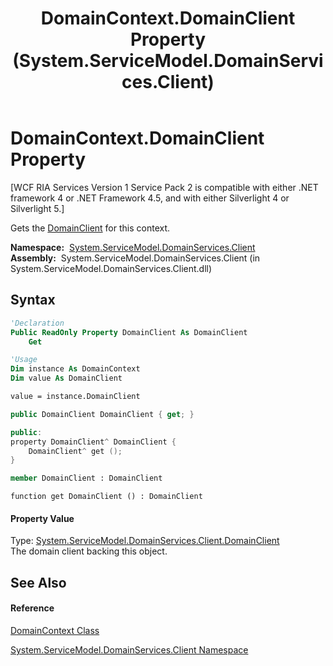 ﻿---
title: DomainContext.DomainClient Property  (System.ServiceModel.DomainServices.Client)
TOCTitle: DomainClient Property
ms:assetid: P:System.ServiceModel.DomainServices.Client.DomainContext.DomainClient
ms:mtpsurl: https://msdn.microsoft.com/en-us/library/system.servicemodel.domainservices.client.domaincontext.domainclient(v=VS.91)
ms:contentKeyID: 28754571
ms.date: 01/27/2012
mtps_version: v=VS.91
f1_keywords:
- System.ServiceModel.DomainServices.Client.DomainContext.DomainClient
- System.ServiceModel.DomainServices.Client.DomainContext.get_DomainClient
dev_langs:
- CSharp
- JScript
- VB
- FSharp
- c++
api_location:
- System.ServiceModel.DomainServices.Client.dll
api_name:
- System.ServiceModel.DomainServices.Client.DomainContext.DomainClient
- System.ServiceModel.DomainServices.Client.DomainContext.get_DomainClient
api_type:
- Managed
topic_type:
- apiref
- kbSyntax
product_family_name: VS
ROBOTS: INDEX,FOLLOW
---

# DomainContext.DomainClient Property

\[WCF RIA Services Version 1 Service Pack 2 is compatible with either .NET framework 4 or .NET Framework 4.5, and with either Silverlight 4 or Silverlight 5.\]

Gets the [DomainClient](ff422792\(v=vs.91\).md) for this context.

**Namespace:**  [System.ServiceModel.DomainServices.Client](ff422479\(v=vs.91\).md)  
**Assembly:**  System.ServiceModel.DomainServices.Client (in System.ServiceModel.DomainServices.Client.dll)

## Syntax

``` vb
'Declaration
Public ReadOnly Property DomainClient As DomainClient
    Get
```

``` vb
'Usage
Dim instance As DomainContext
Dim value As DomainClient

value = instance.DomainClient
```

``` csharp
public DomainClient DomainClient { get; }
```

``` c++
public:
property DomainClient^ DomainClient {
    DomainClient^ get ();
}
```

``` fsharp
member DomainClient : DomainClient
```

``` jscript
function get DomainClient () : DomainClient
```

#### Property Value

Type: [System.ServiceModel.DomainServices.Client.DomainClient](ff422792\(v=vs.91\).md)  
The domain client backing this object.  

## See Also

#### Reference

[DomainContext Class](ff422732\(v=vs.91\).md)

[System.ServiceModel.DomainServices.Client Namespace](ff422479\(v=vs.91\).md)

